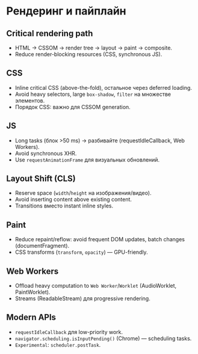 # Рендеринг и пайплайн

## Critical rendering path
- HTML → CSSOM → render tree → layout → paint → composite.
- Reduce render-blocking resources (CSS, synchronous JS).

## CSS
- Inline critical CSS (above-the-fold), остальное через deferred loading.
- Avoid heavy selectors, large `box-shadow`, `filter` на множестве элементов.
- Порядок CSS: важно для CSSOM generation.

## JS
- Long tasks (блок >50 ms) → разбивайте (requestIdleCallback, Web Workers).
- Avoid synchronous XHR.
- Use `requestAnimationFrame` для визуальных обновлений.

## Layout Shift (CLS)
- Reserve space (`width`/`height` на изображения/видео).
- Avoid inserting content above existing content.
- Transitions вместо instant inline styles.

## Paint
- Reduce repaint/reflow: avoid frequent DOM updates, batch changes (documentFragment).
- CSS transforms (`transform`, `opacity`) — GPU-friendly.

## Web Workers
- Offload heavy computation to `Web Worker`/`Worklet` (AudioWorklet, PaintWorklet).
- Streams (ReadableStream) для progressive rendering.

## Modern APIs
- `requestIdleCallback` для low-priority work.
- `navigator.scheduling.isInputPending()` (Chrome) — scheduling tasks.
- `Experimental`: `scheduler.postTask`.

